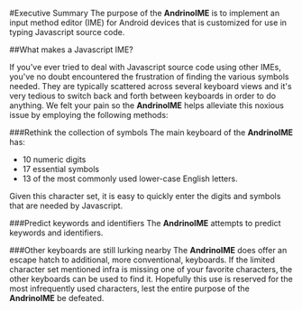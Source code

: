 #Executive Summary
The purpose of the **AndrinoIME** is to implement an input method editor (IME) for Android
devices that is customized for use in typing Javascript source code.

##What makes a Javascript IME?

If you've ever tried to deal with Javascript source code using other IMEs, you've no
doubt encountered the frustration of finding the various symbols needed.  They are typically
scattered across several keyboard views and it's very tedious to switch back and forth between
keyboards in order to do anything.  We felt your pain so the **AndrinoIME** helps alleviate
this noxious issue by employing the following methods:

###Rethink the collection of symbols
The main keyboard of the **AndrinoIME** has:

* 10 numeric digits
* 17 essential symbols
* 13 of the most commonly used lower-case English letters.

Given this character set, it is easy to quickly enter the digits and symbols that are
needed by Javascript.

###Predict keywords and identifiers
The **AndrinoIME** attempts to predict keywords and identifiers.

###Other keyboards are still lurking nearby
The **AndrinoIME** does offer an escape hatch to additional, more conventional, keyboards.
 If the limited character set mentioned infra is missing one of your favorite characters, the
 other keyboards can be used to find it.  Hopefully this use is reserved for the most infrequently
 used characters, lest the entire purpose of the **AndrinoIME** be defeated.
